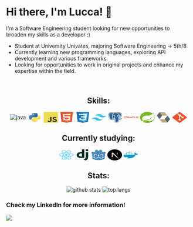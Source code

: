 # Hi there, I'm Lucca! 👋

I'm a Software Engineering student looking for new opportunities to broaden my skills as a developer :)

- Student at University Univates, majoring Software Engineering -> 5th/8
- Currently learning new programming languages, exploring API development and various frameworks.
- Looking for opportunities to work in original projects and enhance my expertise within the field.


<div>
  <div style="display: inline_block" align="center"><br>
    
  ## Skills:
  <img align="center" alt="java" height="30" width="40" src="https://cdn.jsdelivr.net/gh/devicons/devicon/icons/java/java-original-wordmark.svg">
  <img align="center" alt="py" height="30" width="40" src="https://raw.githubusercontent.com/devicons/devicon/master/icons/python/python-original.svg">
  <img align="center" alt="css" height="30" width="40" src="https://raw.githubusercontent.com/devicons/devicon/master/icons/javascript/javascript-original.svg">
  <img align="center" alt="html5" height="30" width="40" src="https://raw.githubusercontent.com/devicons/devicon/master/icons/html5/html5-original.svg">
  <img align="center" alt="css" height="30" width="40" src="https://raw.githubusercontent.com/devicons/devicon/master/icons/css3/css3-original.svg">
  <img align="center" alt="css" height="30" width="40" src="https://raw.githubusercontent.com/devicons/devicon/master/icons/tailwindcss/tailwindcss-original.svg">
  <img align="center" alt="css" height="30" width="40" src="https://raw.githubusercontent.com/devicons/devicon/master/icons/postgresql/postgresql-plain.svg">
  <img align="center" alt="css" height="30" width="40" src="https://github.com/devicons/devicon/blob/master/icons/oracle/oracle-original.svg">
  <img align="center" alt="css" height="30" width="40" src="https://raw.githubusercontent.com/devicons/devicon/master/icons/spring/spring-original.svg">
  <img align="center" alt="css" height="30" width="40" src="https://github.com/devicons/devicon/blob/master/icons/hibernate/hibernate-original.svg">
  <img align="center" alt="css" height="30" width="40" src="https://github.com/devicons/devicon/blob/master/icons/git/git-original.svg">

  ## Currently studying:
  
  <img align="center" alt="css" height="30" width="40" src="https://raw.githubusercontent.com/devicons/devicon/master/icons/react/react-original.svg">
  <img align="center" alt="css" height="30" width="40" src="https://raw.githubusercontent.com/devicons/devicon/master/icons/django/django-plain.svg">  
  <img align="center" alt="css" height="30" width="40" src="https://raw.githubusercontent.com/devicons/devicon/master/icons/godot/godot-original.svg">
  <img align="center" alt="css" height="30" width="40" src="https://raw.githubusercontent.com/devicons/devicon/master/icons/nextjs/nextjs-original.svg">
  <img align="center" alt="css" height="30" width="40" src="https://raw.githubusercontent.com/devicons/devicon/master/icons/docker/docker-plain.svg">

  ## Stats:

  <div align=center>
    <img width=507 src="https://github-readme-stats.vercel.app/api?username=LuccaHeineck&count_private=true&show_icons=true&theme=gruvbox&rank_icon=github" alt="github stats" />
    <img width=334 src="https://github-readme-stats.vercel.app/api/top-langs/?username=LuccaHeineck&langs_count=8&theme=gruvbox&layout=compact" alt="top langs" />
  </div>

  </div>
</div>

  ### Check my LinkedIn for more information!

  <a href="https://www.linkedin.com/in/lucca-heineck-7247a8288" target="_blank"><img src="https://img.shields.io/badge/-LinkedIn-%230077B5?style=for-the-badge&logo=linkedin&logoColor=white" target="_blank"></a> 
<!--
**LuccaHeineck/LuccaHeineck** is a ✨ _special_ ✨ repository because its `README.md` (this file) appears on your GitHub profile.

Here are some ideas to get you started:

- 🔭 I’m currently working on ...
- 🌱 I’m currently learning ...
- 👯 I’m looking to collaborate on ...
- 🤔 I’m looking for help with ...
- 💬 Ask me about ...
- 📫 How to reach me: ...
- 😄 Pronouns: ...
- ⚡ Fun fact: ...
-->
